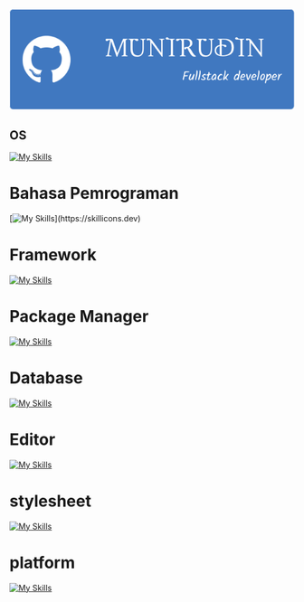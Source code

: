 <!--IMAGE-->
![header](https://github.com/munirudin26/munirudin26/blob/main/img%2Fheader.png)
<!--ICON-->
## OS
[![My Skills](https://skillicons.dev/icons?i=linux,debian)](https://skillicons.dev)
# Bahasa Pemrograman
[![My Skills](https://skillicons.dev/icons?i=cpp,js,)](https://skillicons.dev)
# Framework
[![My Skills](https://skillicons.dev/icons?i=nodejs)](https://skillicons.dev)
# Package Manager
[![My Skills](https://skillicons.dev/icons?i=npm)](https://skillicons.dev)
# Database
[![My Skills](https://skillicons.dev/icons?i=mysql)](https://skillicons.dev)
# Editor
[![My Skills](https://skillicons.dev/icons?i=vscode)](https://skillicons.dev)
# stylesheet
[![My Skills](https://skillicons.dev/icons?i=css)](https://skillicons.dev)
# platform
[![My Skills](https://skillicons.dev/icons?i=netlify)](https://skillicons.dev)
